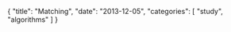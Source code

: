 {
  "title": "Matching",
  "date": "2013-12-05",
  "categories": [
  "study",
  "algorithms"
  ]
}

